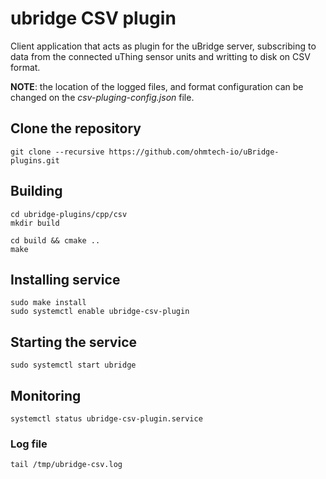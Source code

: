 # ubridge CSV plugin
Client application that acts as plugin for the uBridge server, subscribing to data from the connected uThing sensor units and writting to disk on CSV format.

__NOTE__: the location of the logged files, and format configuration can be changed on the _csv-pluging-config.json_ file.
## Clone the repository
```
git clone --recursive https://github.com/ohmtech-io/uBridge-plugins.git
```

## Building
```
cd ubridge-plugins/cpp/csv
mkdir build 

cd build && cmake ..
make
```
## Installing service
```
sudo make install
sudo systemctl enable ubridge-csv-plugin
```
## Starting the service
```
sudo systemctl start ubridge
```
## Monitoring
```
systemctl status ubridge-csv-plugin.service
```
### Log file
```
tail /tmp/ubridge-csv.log
```
